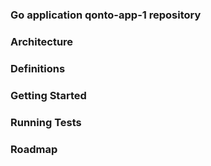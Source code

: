 ### Go application qonto-app-1 repository


### Architecture

### Definitions

### Getting Started

### Running Tests

### Roadmap

